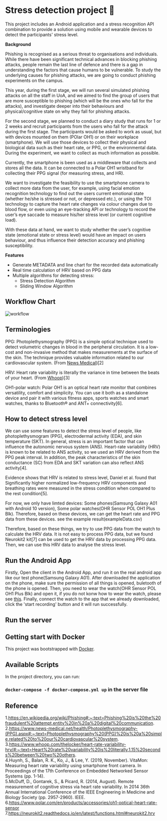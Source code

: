 # Stress detection project 🏰
This project includes an Android application and a stress recognition API combination to provide a solution using mobile and wearable devices to detect the participants' stress level.

**Background**

Phishing is recognised as a serious threat to organisations and individuals. While there have been significant technical advances in blocking phishing attacks, people remain the last line of defence and there is a gap in understanding the factors that cause humans to be vulnerable. To study the underlying causes for phishing attacks, we are going to conduct phishing experiments on the campus. 

This year, during the first stage, we will run several simulated phishing attacks on all the staff in UoA, and we aimed to find the group of users that are more susceptible to phishing (which will be the ones who fall for the attacks), and investigate deeper into their behaviours and physical/cognitive state on why they fall for phishing attacks.

For the second stage, we planned to conduct a diary study that runs for 1 or 2 weeks and recruit participants from the users who fall for the attack during the first stage.  The participants would be asked to work as usual, but with devices mounted on them (POlar OH1) or on their workplace (smartphone). We will use those devices to collect their physical and biological data such as their heart rate, or PPG, or the environmental data. During the experiment, we want to collect as much information as possible.

Currently, the smartphone is been used as a middleware that collects and stores all the data. It can be connected to a Polar OH1 wristband for collecting their PPG signal (for measuring stress, and HR).

We want to investigate the feasibility to use the smartphone camera to collect more data from the user, for example, using facial emotion recognition technology to find out the users current emotional state (whether he/she is stressed or not, or depressed etc.), or using the TOI technology to capture the heart rate changes via colour changes due to blood flow, or even using an eye-tracking API or technology to record the user’s eye saccade to measure his/her stress level (or current cognitive load). 

With these data at hand, we want to study whether the user’s cognitive state (emotional state or stress level) would have an impact on users behaviour, and thus influence their detection accuracy and phishing susceptibility.


**Features**

* Generate METADATA and line chart for the recorded data automatically
* Real time calculation of HRV based on PPG data
* Multiple algorithms for detecting stress:
   * Stress Detection Algorithm
   * Sliding Window Algorithm

## Workflow Chart
![workflow](https://user-images.githubusercontent.com/73207848/112559805-a1458c80-8e36-11eb-920c-f79bccb1024b.png)

## Terminologies
PPG: Photoplethysmography (PPG) is a simple optical technique used to detect volumetric changes in blood in the peripheral circulation. It is a low-cost and non-invasive method that makes measurements at the surface of the skin. The technique provides valuable information related to our cardiovascular system. (From [News Medical](https://www.news-medical.net/health/Photoplethysmography-(PPG).aspx#:~:text=Photoplethysmography%20(PPG)%20is%20a%20simple,related%20to%20our%20cardiovascular%20system.))[2]
  
HRV: Heart rate variability is literally the variance in time between the beats of your heart. (From [Whoop](https://www.whoop.com/thelocker/heart-rate-variability-hrv/#:~:text=Heart%20rate%20variability%20is%20literally,1.15%20seconds%20between%20two%20others.))[3]
  
OH1-polar watch: Polar OH1 is an optical heart rate monitor that combines versatility, comfort and simplicity. You can use it both as a standalone device and pair it with various fitness apps, sports watches and smart watches, thanks to Bluetooth® and ANT+ connectivity[6].


## How to detect stress level

We can use some features to detect the stress level of people, like photoplethysmogram (PPG), electrodermal activity (EDA), and skin temperature (SKT). In general, stress is an important factor that can influence the autonomic nervous system (ANS). Heart-rate variability (HRV) is known to be related to ANS activity, so we used an HRV derived from the PPG peak interval. In addition, the peak characteristics of the skin conductance (SC) from EDA and SKT variation can also reflect ANS activity[4].

Evidence shows that HRV is related to stress level, Daniel et al. found that Significantly higher normalized low-frequency HRV components and breathing rates were measured in the stress condition when compared to the rest condition[5].

For now, we only have limted devices: Some phones(Samsung Galaxy A01 with Android 10 version), Some polar watches(OHR Sensor POL OH1 Plus Blk). Therefore, based on these devices, we can get the heart rate and PPG data from these devices. see the example result(exampleData.csv)

Therefore, based on these things, we try to use PPG data from the watch to calculate the HRV data. It is not easy to process PPG data, but we found Neurokit2 kit[7] can be used to get the HRV data by processing PPG data. Then, we can use this HRV data to analyse the stress level.

## Run the Android App
Firstly, Open the client in the Android App, and run it on the real android app like our test phone(Samsung Galaxy A01).
After downloaded the application on the phone, make sure the permission of all things is opened, buletooth of the phone is opened.
Then, you need to wear the watch(OHR Sensor POL OH1 Plus Blk) and open it, if you do not konw how to wear the watch, please see [this](https://www.polar.com/en/products/accessories/oh1-optical-heart-rate-sensor). 
Finally, connect the watch to the app that we already downloaded, click the 'start recording' button and it will run successfully. 

## Run the server
## Getting start with Docker
This project was bootstrapped with [Docker](https://www.docker.com/get-started).
## Available Scripts
In the project directory, you can run:
### `docker-compose -f docker-compose.yml up` in the server file

## Reference
1.https://en.wikipedia.org/wiki/Phishing#:~:text=Phishing%20is%20the%20fraudulent%20attempt,entity%20in%20a%20digital%20communication.  
2.https://www.news-medical.net/health/Photoplethysmography-(PPG).aspx#:~:text=Photoplethysmography%20(PPG)%20is%20a%20simple,related%20to%20our%20cardiovascular%20system.    
3.https://www.whoop.com/thelocker/heart-rate-variability-hrv/#:~:text=Heart%20rate%20variability%20is%20literally,1.15%20seconds%20between%20two%20others.  
4.Huynh, S., Balan, R. K., Ko, J., & Lee, Y. (2019, November). VitaMon: Measuring heart rate variability using smartphone front camera. In Proceedings of the 17th Conference on Embedded Networked Sensor Systems (pp. 1-14).  
5.McDuff, D., Gontarek, S., & Picard, R. (2014, August). Remote measurement of cognitive stress via heart rate variability. In 2014 36th Annual International Conference of the IEEE Engineering in Medicine and Biology Society (pp. 2957-2960). IEEE.  
6.https://www.polar.com/en/products/accessories/oh1-optical-heart-rate-sensor
7.https://neurokit2.readthedocs.io/en/latest/functions.html#neurokit2.hrv 

